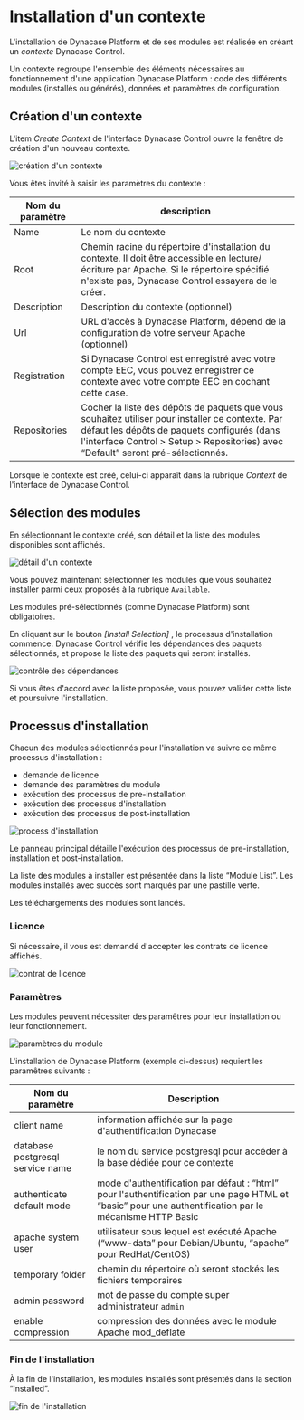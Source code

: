 ﻿# Installation d'un contexte

L'installation de Dynacase Platform et de ses modules est réalisée en créant un *contexte* Dynacase Control.

Un contexte regroupe l'ensemble des éléments nécessaires au fonctionnement d'une application Dynacase Platform : code des différents modules (installés ou générés), données et paramètres de configuration.

## Création d'un contexte

L'item *Create Context* de l'interface Dynacase Control ouvre la fenêtre de création d'un nouveau contexte.

![création d'un contexte](i7.png "création d'un contexte")

Vous êtes invité à saisir les paramètres du contexte :

| Nom du paramètre | description                                                                                                                                                                                                                         |
| -                | -                                                                                                                                                                                                                                   |
| Name             | Le nom du contexte                                                                                                                                                                                                                  |
| Root             | Chemin racine du répertoire d'installation du contexte. Il doit être accessible en lecture/écriture par Apache. Si le répertoire spécifié n'existe pas, Dynacase Control essayera de le créer.                                      |
| Description      | Description du contexte (optionnel)                                                                                                                                                                                                 |
| Url              | URL d'accès à Dynacase Platform, dépend de la configuration de votre serveur Apache (optionnel)                                                                                                                                     |
| Registration     | Si Dynacase Control est enregistré avec votre compte EEC, vous pouvez enregistrer ce contexte avec votre compte EEC en cochant cette case.                                                                                          |
| Repositories     | Cocher la liste des dépôts de paquets que vous souhaitez utiliser pour installer ce contexte. Par défaut les dépôts de paquets configurés (dans l'interface Control > Setup > Repositories) avec “Default” seront pré-sélectionnés. |
 
Lorsque le contexte est créé, celui-ci apparaît dans la rubrique *Context* de l'interface de Dynacase Control.

## Sélection des modules

En sélectionnant le contexte créé, son détail et la liste des modules disponibles sont affichés.

![détail d'un contexte](i8.png "détail d'un contexte")

Vous pouvez maintenant sélectionner les modules que vous souhaitez installer parmi ceux proposés à la rubrique `Available`.

Les modules pré-sélectionnés (comme Dynacase Platform) sont obligatoires.

En cliquant sur le bouton *[Install Selection]* , le processus d'installation commence.
Dynacase Control vérifie les dépendances des paquets sélectionnés, et propose la liste des paquets qui seront installés.

![contrôle des dépendances](i9.png "contrôle des dépendances")

Si vous êtes d'accord avec la liste proposée, vous pouvez valider cette liste et poursuivre l'installation.

## Processus d'installation

Chacun des modules sélectionnés pour l'installation va suivre ce même processus d'installation :

* demande de licence
* demande des paramètres du module
* exécution des processus de pre-installation
* exécution des processus d'installation
* exécution des processus de post-installation

![process d'installation](i12.png "process d'installation")

Le panneau principal détaille l'exécution des processus de pre-installation, installation et post-installation.

La liste des modules à installer est présentée dans la liste “Module List”.
Les modules installés avec succès sont marqués par une pastille verte.

Les téléchargements des modules sont lancés.

### Licence

Si nécessaire, il vous est demandé d'accepter les contrats de licence affichés.

![contrat de licence](i10.png "contrat de licence")

### Paramètres

Les modules peuvent nécessiter des paramêtres pour leur installation ou leur fonctionnement.

![paramètres du module](i11.png "paramètres du module")

L'installation de Dynacase Platform (exemple ci-dessus) requiert les paramêtres suivants :

| Nom du paramètre                 | Description                                                                                                                                            |
| -                                | -                                                                                                                                                      |
| client name                      | information affichée sur la page d'authentification Dynacase                                                                                           |
| database postgresql service name | le nom du service postgresql pour accéder à la base dédiée pour ce contexte                                                                            |
| authenticate default mode        | mode d'authentification par défaut : “html” pour l'authentification par une page HTML et “basic” pour une authentification par le mécanisme HTTP Basic |
| apache system user               | utilisateur sous lequel est exécuté Apache (“www-data” pour Debian/Ubuntu, “apache” pour RedHat/CentOS)                                                |
| temporary folder                 | chemin du répertoire où seront stockés les fichiers temporaires                                                                                        |
| admin password                   | mot de passe du compte super administrateur `admin`                                                                                                    |
| enable compression               | compression des données avec le module Apache mod_deflate                                                                                              |

### Fin de l'installation

À la fin de l'installation, les modules installés sont présentés dans la section “Installed”.

![fin de l'installation](i13.png "fin de l'installation")
